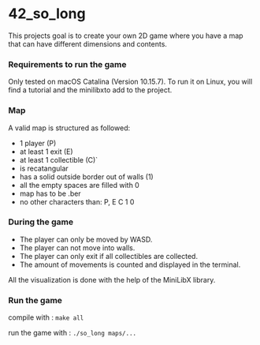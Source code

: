 # 42_so_long
This projects goal is to create your own 2D game where you have a map that can have different dimensions and contents.

### Requirements to run the game
Only tested on macOS Catalina (Version 10.15.7). To run it on Linux, you will find a tutorial and the minilibxto add to the project.

### Map
A valid map is structured as followed:

- 1 player (P)
- at least 1 exit (E)
- at least 1 collectible (C)`
- is recatangular
- has a solid outside border out of walls (1)
- all the empty spaces are filled with 0
- map has to be .ber
- no other characters than: P, E C 1 0

### During the game
- The player can only be moved by WASD.
- The player can not move into walls.
- The player can only exit if all collectibles are collected.
- The amount of movements is counted and displayed in the terminal.


All the visualization is done with the help of the MiniLibX library.

### Run the game
compile with : ```make all```

run the game with : ```./so_long maps/...```
